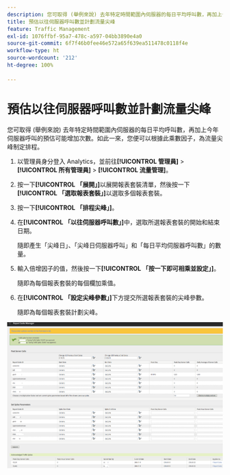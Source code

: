```yaml
---
description: 您可取得 (舉例來說) 去年特定時間範圍內伺服器的每日平均呼叫數，再加上今年伺服器呼叫的預估可能增加次數。如此一來，您便可以根據此乘數因子，為流量尖峰制定排程。
title: 預估以往伺服器呼叫數並計劃流量尖峰
feature: Traffic Management
exl-id: 1076ffbf-95a7-478c-a597-04bb3890e4a0
source-git-commit: 6f7f46b0fee46e572a65f639ea511478c0118f4e
workflow-type: ht
source-wordcount: '212'
ht-degree: 100%

---
```


# 預估以往伺服器呼叫數並計劃流量尖峰

您可取得 (舉例來說) 去年特定時間範圍內伺服器的每日平均呼叫數，再加上今年伺服器呼叫的預估可能增加次數。如此一來，您便可以根據此乘數因子，為流量尖峰制定排程。

1. 以管理員身分登入 Analytics，並前往&#x200B;**[!UICONTROL 管理員]** > **[!UICONTROL 所有管理員]** > **[!UICONTROL 流量管理]**。

1. 按一下&#x200B;**[!UICONTROL 「展開」]**&#x200B;以展開報表套裝清單，然後按一下&#x200B;**[!UICONTROL 「選取報表套裝」]**&#x200B;以選取多個報表套裝。

1. 按一下&#x200B;**[!UICONTROL 「排程尖峰」]**。
1. 在&#x200B;**[!UICONTROL 「以往伺服器呼叫數」]**&#x200B;中，選取所選報表套裝的開始和結束日期。

   隨即產生「尖峰日」、「尖峰日伺服器呼叫」和「每日平均伺服器呼叫數」的數量。

1. 輸入倍增因子的值，然後按一下&#x200B;**[!UICONTROL 「按一下即可相乘並設定」]**。

   隨即為每個報表套裝的每個欄加乘值。

1. 在&#x200B;**[!UICONTROL 「設定尖峰參數」]**&#x200B;下方提交所選報表套裝的尖峰參數。

   隨即為每個報表套裝計劃尖峰。

![](/help/admin/admin/c-manage-report-suites/c-edit-report-suites/c-traffic-management/assets/past_server_calls.png)
